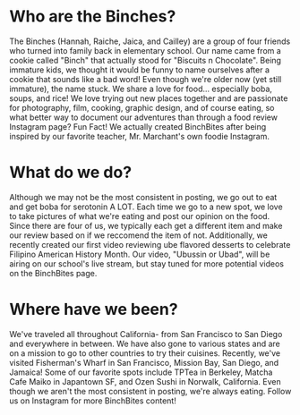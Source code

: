 <h1> Who are the Binches? </h1>
<p> The Binches (Hannah, Raiche, Jaica, and Cailley) 
are a group of four friends who turned into family back in elementary school. Our name came from a cookie called "Binch" that actually stood for "Biscuits n Chocolate". Being immature kids, we thought it would be funny to name ourselves after a cookie that sounds like a bad word! Even though we're older now (yet still immature), the name stuck. We share a love for food... especially boba, soups, and rice! We love trying out new places together and are passionate for photography, film, cooking, graphic design, and of course eating, so what better way to document our adventures than through a food review Instagram page? Fun Fact! We actually created BinchBites after being inspired by our favorite teacher, Mr. Marchant's own foodie Instagram. </p>

<h1> What do we do? </h1>
<p> Although we may not be the most consistent in posting, we go out to eat and get boba for serotonin A LOT. Each time we go to a new spot, we love to take pictures of what we're eating and post our opinion on the food. Since there are four of us, we typically each get a different item and make our review based on if we reccomend the item of not. Additionally, we recently created our first video reviewing ube flavored desserts to celebrate Filipino American History Month. Our video, "Ubussin or Ubad", will be airing on our school's live stream, but stay tuned for more potential videos on the BinchBites page. </p>

<h1> Where have we been? </h1>
<p> We've traveled all throughout California- from San Francisco to San Diego and everywhere in between. We have also gone to various states and are on a mission to go to other countries to try their cuisines. Recently, we've visited Fisherman's Wharf in San Francisco, Mission Bay, San Diego, and Jamaica! Some of our favorite spots include TPTea in Berkeley, Matcha Cafe Maiko in Japantown SF, and Ozen Sushi in Norwalk, California. Even though we aren't the most consistent in posting, we're always eating. Follow us on Instagram for more BinchBites content!
